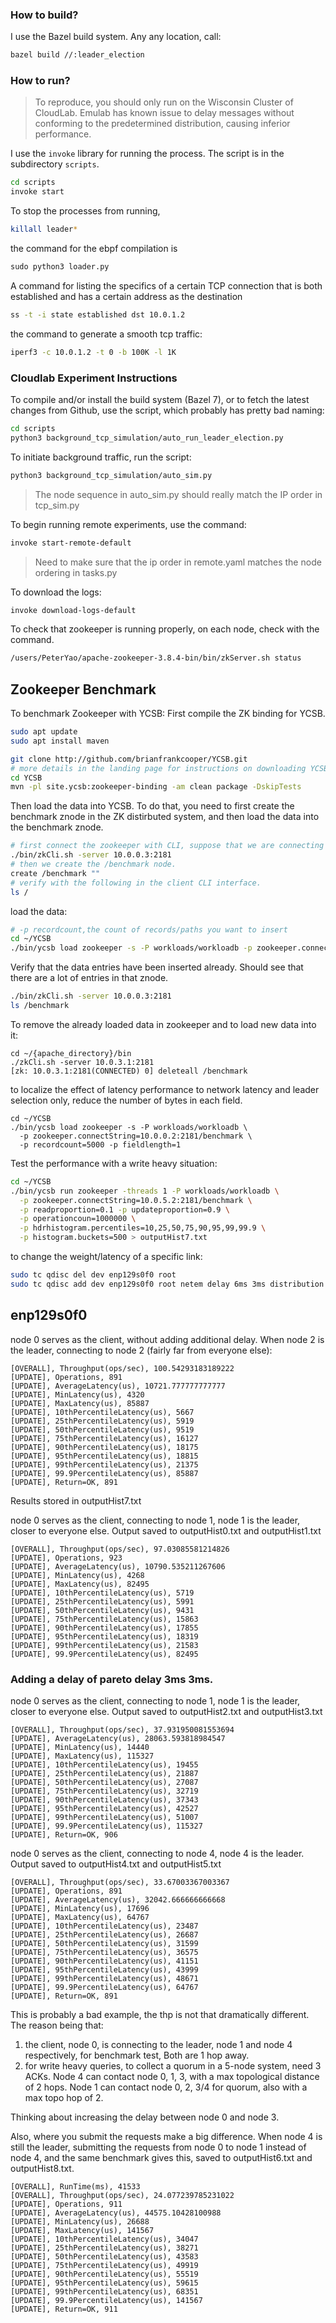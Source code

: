 ### How to build?
I use the Bazel build system. Any any location, call:
```bash
bazel build //:leader_election
```

### How to run?

> To reproduce, you should only run on the Wisconsin Cluster of CloudLab. Emulab has known issue to delay messages without conforming to the predetermined distribution, causing inferior performance. 

I use the ```invoke``` library for running the process. The script is in the subdirectory ```scripts```.
```bash
cd scripts
invoke start
```

To stop the processes from running, 
```bash
killall leader*
```

the command for the ebpf compilation is
```python
sudo python3 loader.py
```

A command for listing the specifics of a certain TCP connection that is both established
and has a certain address as the destination
```bash
ss -t -i state established dst 10.0.1.2
```

the command to generate a smooth tcp traffic:

```bash
iperf3 -c 10.0.1.2 -t 0 -b 100K -l 1K
```

### Cloudlab Experiment Instructions

To compile and/or install the build system (Bazel 7), or to fetch the latest changes from Github, use the script, which probably has pretty bad naming:
```bash
cd scripts
python3 background_tcp_simulation/auto_run_leader_election.py 
```

To initiate background traffic, run the script:
```bash
python3 background_tcp_simulation/auto_sim.py
```
> The node sequence in auto_sim.py should really match the IP order in tcp_sim.py

To begin running remote experiments, use the command:
```bash
invoke start-remote-default
```
> Need to make sure that the ip order in remote.yaml matches the node ordering in tasks.py

To download the logs:
```bash
invoke download-logs-default
```

To check that zookeeper is running properly, on each node, check with the command. 
```bash
/users/PeterYao/apache-zookeeper-3.8.4-bin/bin/zkServer.sh status
```

## Zookeeper Benchmark

To benchmark Zookeeper with YCSB:
First compile the ZK binding for YCSB. 
```bash
sudo apt update
sudo apt install maven

git clone http://github.com/brianfrankcooper/YCSB.git
# more details in the landing page for instructions on downloading YCSB(https://github.com/brianfrankcooper/YCSB#getting-started).
cd YCSB
mvn -pl site.ycsb:zookeeper-binding -am clean package -DskipTests
```

Then load the data into YCSB. To do that, you need to first create the benchmark znode in the ZK distirbuted system, and then load the data into the benchmark znode. 
```bash
# first connect the zookeeper with CLI, suppose that we are connecting to node 10.0.3.1
./bin/zkCli.sh -server 10.0.0.3:2181
# then we create the /benchmark node. 
create /benchmark "" 
# verify with the following in the client CLI interface. 
ls /
```

load the data:
```bash
# -p recordcount,the count of records/paths you want to insert
cd ~/YCSB
./bin/ycsb load zookeeper -s -P workloads/workloadb -p zookeeper.connectString=10.0.0.3:2181/benchmark -p recordcount=10000 > outputLoad.txt
```

Verify that the data entries have been inserted already. Should see that there are a lot of entries in that znode.  
```bash
./bin/zkCli.sh -server 10.0.0.3:2181
ls /benchmark
```

To remove the already loaded data in zookeeper and to load new data into it:
```
cd ~/{apache_directory}/bin
./zkCli.sh -server 10.0.3.1:2181
[zk: 10.0.3.1:2181(CONNECTED) 0] deleteall /benchmark
```

to localize the effect of latency performance to network latency and leader selection only, reduce the number of bytes in each field. 


```
cd ~/YCSB
./bin/ycsb load zookeeper -s -P workloads/workloadb \
  -p zookeeper.connectString=10.0.0.2:2181/benchmark \
  -p recordcount=5000 -p fieldlength=1
```

Test the performance with a write heavy situation:
```bash
cd ~/YCSB
./bin/ycsb run zookeeper -threads 1 -P workloads/workloadb \
  -p zookeeper.connectString=10.0.5.2:2181/benchmark \
  -p readproportion=0.1 -p updateproportion=0.9 \
  -p operationcoun=1000000 \
  -p hdrhistogram.percentiles=10,25,50,75,90,95,99,99.9 \
  -p histogram.buckets=500 > outputHist7.txt
```

to change the weight/latency of a specific link:
```bash
sudo tc qdisc del dev enp129s0f0 root
sudo tc qdisc add dev enp129s0f0 root netem delay 6ms 3ms distribution pareto
```

enp129s0f0
---



node 0 serves as the client, without adding additional delay. 
When node 2 is the leader, connecting to node 2 (fairly far from everyone else):
```
[OVERALL], Throughput(ops/sec), 100.54293183189222 
[UPDATE], Operations, 891
[UPDATE], AverageLatency(us), 10721.777777777777
[UPDATE], MinLatency(us), 4320
[UPDATE], MaxLatency(us), 85887
[UPDATE], 10thPercentileLatency(us), 5667
[UPDATE], 25thPercentileLatency(us), 5919
[UPDATE], 50thPercentileLatency(us), 9519
[UPDATE], 75thPercentileLatency(us), 16127
[UPDATE], 90thPercentileLatency(us), 18175
[UPDATE], 95thPercentileLatency(us), 18815
[UPDATE], 99thPercentileLatency(us), 21375
[UPDATE], 99.9PercentileLatency(us), 85887
[UPDATE], Return=OK, 891
```
Results stored in outputHist7.txt


node 0 serves as the client, connecting to node 1, node 1 is the leader, closer to everyone else. 
Output saved to outputHist0.txt and outputHist1.txt
```
[OVERALL], Throughput(ops/sec), 97.03085581214826
[UPDATE], Operations, 923
[UPDATE], AverageLatency(us), 10790.535211267606
[UPDATE], MinLatency(us), 4268
[UPDATE], MaxLatency(us), 82495
[UPDATE], 10thPercentileLatency(us), 5719
[UPDATE], 25thPercentileLatency(us), 5991
[UPDATE], 50thPercentileLatency(us), 9431
[UPDATE], 75thPercentileLatency(us), 15863
[UPDATE], 90thPercentileLatency(us), 17855
[UPDATE], 95thPercentileLatency(us), 18319
[UPDATE], 99thPercentileLatency(us), 21583
[UPDATE], 99.9PercentileLatency(us), 82495
```

### Adding a delay of pareto delay 3ms 3ms. 
node 0 serves as the client, connecting to node 1, node 1 is the leader, closer to everyone else. 
Output saved to outputHist2.txt and outputHist3.txt
```
[OVERALL], Throughput(ops/sec), 37.931950081553694
[UPDATE], AverageLatency(us), 28063.593818984547
[UPDATE], MinLatency(us), 14440
[UPDATE], MaxLatency(us), 115327
[UPDATE], 10thPercentileLatency(us), 19455
[UPDATE], 25thPercentileLatency(us), 21887
[UPDATE], 50thPercentileLatency(us), 27087
[UPDATE], 75thPercentileLatency(us), 32719
[UPDATE], 90thPercentileLatency(us), 37343
[UPDATE], 95thPercentileLatency(us), 42527
[UPDATE], 99thPercentileLatency(us), 51007
[UPDATE], 99.9PercentileLatency(us), 115327
[UPDATE], Return=OK, 906
```
node 0 serves as the client, connecting to node 4, node 4 is the leader. 
Output saved to outputHist4.txt and outputHist5.txt
```
[OVERALL], Throughput(ops/sec), 33.67003367003367
[UPDATE], Operations, 891
[UPDATE], AverageLatency(us), 32042.666666666668
[UPDATE], MinLatency(us), 17696
[UPDATE], MaxLatency(us), 64767
[UPDATE], 10thPercentileLatency(us), 23487
[UPDATE], 25thPercentileLatency(us), 26687
[UPDATE], 50thPercentileLatency(us), 31599
[UPDATE], 75thPercentileLatency(us), 36575
[UPDATE], 90thPercentileLatency(us), 41151
[UPDATE], 95thPercentileLatency(us), 43999
[UPDATE], 99thPercentileLatency(us), 48671
[UPDATE], 99.9PercentileLatency(us), 64767
[UPDATE], Return=OK, 891
```
This is probably a bad example, the thp is not that dramatically different. The reason being that:
1. the client, node 0, is connecting to the leader, node 1 and node 4 respectively, for benchmark test, Both are 1 hop away. 
2. for write heavy queries, to collect a quorum in a 5-node system, need 3 ACKs. Node 4 can contact node 0, 1, 3, with a max topological distance of 2 hops. Node 1 can contact node 0, 2, 3/4 for quorum, also with a max topo hop of 2. 

Thinking about increasing the delay between node 0 and node 3. 

Also, where you submit the requests make a big difference. When node 4 is still the leader, submitting the requests from node 0 to node 1 instead of node 4, and the same benchmark gives this, saved to outputHist6.txt and outputHist8.txt.
```
[OVERALL], RunTime(ms), 41533
[OVERALL], Throughput(ops/sec), 24.077239785231022
[UPDATE], Operations, 911
[UPDATE], AverageLatency(us), 44575.10428100988
[UPDATE], MinLatency(us), 26688
[UPDATE], MaxLatency(us), 141567
[UPDATE], 10thPercentileLatency(us), 34047
[UPDATE], 25thPercentileLatency(us), 38271
[UPDATE], 50thPercentileLatency(us), 43583
[UPDATE], 75thPercentileLatency(us), 49919
[UPDATE], 90thPercentileLatency(us), 55519
[UPDATE], 95thPercentileLatency(us), 59615
[UPDATE], 99thPercentileLatency(us), 68351
[UPDATE], 99.9PercentileLatency(us), 141567
[UPDATE], Return=OK, 911
```